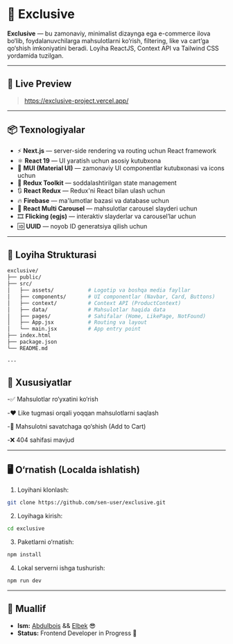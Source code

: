 # 🌟 Exclusive

**Exclusive** — bu zamonaviy, minimalist dizaynga ega e-commerce ilova bo‘lib, foydalanuvchilarga mahsulotlarni ko‘rish, filtering, like va cart’ga qo‘shish imkoniyatini beradi. Loyiha ReactJS, Context API va Tailwind CSS yordamida tuzilgan.

---

## 🔗 Live Preview

> https://exclusive-project.vercel.app/

---

## 📦 Texnologiyalar

- ⚡ **Next.js** — server-side rendering va routing uchun React framework  
- ⚛️ **React 19** — UI yaratish uchun asosiy kutubxona  
- 🎨 **MUI (Material UI)** — zamonaviy UI componentlar kutubxonasi va icons uchun
- 🔁 **Redux Toolkit** — soddalashtirilgan state management  
- 🔃 **React Redux** — Redux'ni React bilan ulash uchun  
- 🔥 **Firebase** — ma'lumotlar bazasi va database uchun  
- 🎠 **React Multi Carousel** — mahsulotlar carousel slayderi uchun  
- 🎞️ **Flicking (egjs)** — interaktiv slayderlar va carousel’lar uchun  
- 🆔 **UUID** — noyob ID generatsiya qilish uchun  

---

## 📁 Loyiha Strukturasi

```bash
exclusive/
├── public/
├── src/
│   ├── assets/           # Logotip va boshqa media fayllar
│   ├── components/       # UI componentlar (Navbar, Card, Buttons)
│   ├── context/          # Context API (ProductContext)
│   ├── data/             # Mahsulotlar haqida data
│   ├── pages/            # Sahifalar (Home, LikePage, NotFound)
│   ├── App.jsx           # Routing va layout
│   └── main.jsx          # App entry point
├── index.html
├── package.json
└── README.md

---

```

## 🚀 Xususiyatlar

-✅ Mahsulotlar ro‘yxatini ko‘rish

-❤️ Like tugmasi orqali yoqqan mahsulotlarni saqlash

-🛒 Mahsulotni savatchaga qo‘shish (Add to Cart)

-❌ 404 sahifasi mavjud

---

## 🖥️ O‘rnatish (Localda ishlatish)

1. Loyihani klonlash:
```bash
git clone https://github.com/sen-user/exclusive.git
```
2. Loyihaga kirish:
```bash
cd exclusive
```
3. Paketlarni o‘rnatish:
```bash
npm install
```
4. Lokal serverni ishga tushurish:
```bash
npm run dev
```

---

## 🧠 Muallif

- **Ism:** <a href="https://github.com/AbdulboisNigmatjonov17">Abdulbois</a> && <a href="https://github.com/nazarovvv-o1">Elbek</a> 😎
- **Status:** Frontend Developer in Progress 🚀 
